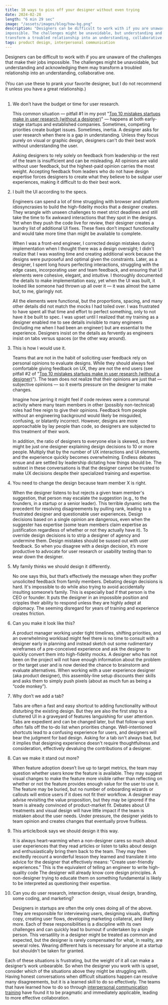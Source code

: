 ```yaml
---
title: 10 ways to piss off your designer without even trying
date: 2024-02-28
length: "6 min 29 sec"
image: "/assets/images/blog/how-bg.png"
description: "Designers can be difficult to work with if you are unaware of the challenges that make their jobs
impossible. The challenges might be unavoidable, but understanding and acknowledging them may
transform a troubled relationship into an understanding, collaborative one."
tags: product design, interpersonal communication
---
```


Designers can be difficult to work with if you are unaware of the challenges that make their jobs
impossible. The challenges might be unavoidable, but understanding and acknowledging them may
transform a troubled relationship into an understanding, collaborative one.
<br/><br/>
(You can use these to prank your favorite designer, but I do not recommend it unless you have a great relationship.)
<br/><br/>

<ol>
  <li>
    <span class="fw-700">We don’t have the budget or time for user research.</span>
    <p>
    This common situation — pitfall #1 in my post "<a
    href="/top-10-mistakes-startups-make-in-user-research-without-a-designer">Top 10 mistakes startups make in user research
    (without a designer)</a>" — happens at both early-stage startups and established companies.
    Sometimes, competing priorities create budget issues. Sometimes, inertia. A designer asks for
    user research when there is a gap in understanding. Unless they focus purely on visual or
    graphic design, designers can't do their best work without understanding the user.
    </p>
    <p>
    Asking designers to rely solely on feedback from leadership or the rest of the team is
    insufficient and can be misleading. All opinions are valid without user feedback, but the
    highest-paid opinion carries the most weight. Accepting feedback from leaders who do not have
    design expertise forces designers to create what they believe to be subpar user experiences,
    making it difficult to do their best work.
    </p>
  </li>
  <li>
    <span class="fw-700">I built the UI according to the specs.</span>
    <p>
    Engineers can spend a lot of time struggling with browser and platform idiosyncrasies to build
    the high-fidelity mocks that a designer creates. They wrangle with unseen challenges to meet
    strict deadlines and still take the time to fix awkward interactions that they spot in the
    designs. Yet when they push the code live for review, their designer creates a laundry list of
    additional UI fixes. These fixes don’t impact functionality and would take more time than might
    be available to complete.
    </p>
    <p>
    When I was a front-end engineer, I corrected design mistakes during implementation when I
    thought there was a design oversight; I didn't realize that I was wasting time and creating
    additional work because the designs were purposeful and optimal given the constraints. Later, as
    a designer, I spent long hours perfecting interactions, struggling with the edge cases,
    incorporating user and team feedback, and ensuring that UI elements were cohesive, elegant, and
    intuitive. I thoroughly documented the details to make implementation easy, yet when the UI was
    built, it looked like someone had thrown up all over it — it was almost the same but, to me,
    glaringly not.
    </p>
    <p>
    All the elements were functional, but the proportions, spacing, and many other details did not
    match the mocks I had toiled over. I was frustrated to have spent all that time and effort to
    perfect something, only to not have it be built to spec. I was upset until I realized that my
    training as a designer enabled me to see details invisible to many engineers (including me when
    I had been an engineer) but are essential to the experience. Designers insist on the details as
    fervently as engineers insist on tabs versus spaces (or the other way around).
    </p>
  </li>
  <li>
    <span class="fw-700">This is how I would use it.</span>
    <p>
    Teams that are not in the habit of soliciting user feedback rely on personal opinions to
    evaluate designs. While they should always feel comfortable giving feedback on UX, they are not
    the end users (see pitfall #2 of "<a
    href="/top-10-mistakes-startups-make-in-user-research-without-a-designer">Top 10 mistakes startups make in user research (without a
    designer)</a>"). The team does not realize that their opinions are just that — subjective opinions —
    so it exerts pressure on the designer to make changes.
    </p>
    <p>
    Imagine how jarring it might feel if code reviews were a communal activity where many team
    members in other (possibly non-technical) roles had free reign to give their opinions. Feedback
    from people without an engineering background would likely be misguided, confusing, or blatantly
    incorrect. However, designs are more approachable by lay people than code, so designers are
    subjected to this treatment of their work.
    </p>
    <p>
    In addition, the ratio of designers to everyone else is skewed, so there might be just one
    designer explaining design decisions to 10 or more people.  Multiply that by the number of UX
    interactions and UI elements, and the experience quickly becomes overwhelming. Endless debates
    ensue and are settled by leadership dictating how things should be. The subtext in these
    conversations is that the designer cannot be trusted to make UX decisions despite their
    specialized training and expertise.
    </p>
  </li>
  <li>
    <span class="fw-700">You need to change the design because team member X is right.</span>
    <p>
    When the designer listens to but rejects a given team member's suggestion, that person may
    escalate the suggestion (e.g., to the founders, in a startup or a senior leader). This terrible
    dynamic sets the precedent for resolving disagreements by pulling rank, leading to a frustrated
    designer and questionable user experiences. Design decisions based on a single opinion are
    dangerous, even when the suggester has expertise (some team members claim expertise as
    justification regardless of whether or not they actually have it). To override design decisions
    is to strip a designer of agency and undermine them. Design mistakes should be sussed out with
    user feedback. So when you disagree with a design decision, it’s more productive to advocate for
    user research or usability testing than to wear down the designer.
    </p>
  </li>
  <li>
    <span class="fw-700">My family thinks we should design it differently.</span>
    <p>
    No one says this, but that’s effectively the message when they proffer unsolicited feedback from
    family members. Debating design decisions is hard. It's impossible to do while also trying to
    avoid accidentally insulting someone’s family. This is especially bad if that person is the CEO
    or founder. It puts the designer in an impossible position and cripples their ability to respond
    unless they are highly adept at diplomacy. The seeming disregard for years of training and
    experience creates friction.
    </p>
  </li>
  <li>
    <span class="fw-700">Can you make it look like this?</span>
    <p>
    A product manager working under tight timelines, shifting priorities, and an overwhelming
    workload might feel there is no time to consult with a designer early in planning and instead
    sketch out some rudimentary wireframes of a pre-conceived experience and ask the designer to
    quickly convert them into high-fidelity mocks. A designer who has not been on the project will
    not have enough information about the problem or the target user and is now denied the chance to
    brainstorm and evaluate alternatives. When working with a user experience designer (aka product
    designer), this assembly-line setup discounts their skills and asks them to simply push pixels
    (about as much fun as being a “code monkey”).
    </p>
  </li>
  <li>
    <span class="fw-700">Why don’t we add a tab?</span>
    <p>
    Tabs are often a fast and easy shortcut to adding functionality without disturbing the existing
    design. But they are also the first step to a cluttered UI in a graveyard of features
    languishing for user attention. Tabs are expedient and can be changed later, but that follow-up
    work often falls off the to-do list when priorities change. Well-intentioned shortcuts lead to a
    confusing experience for users, and designers will bear the judgment for bad design. Asking for
    a tab isn't always bad, but it implies that designing experience doesn't require thoughtfulness
    and consideration, effectively devaluing the contributions of a designer.
    </p>
  </li>
  <li>
    <span class="fw-700">Can we make it stand out more?</span>
    <p>
    When feature adoption doesn’t live up to target metrics, the team may question whether users
    know the feature is available. They may suggest visual changes to make the feature more visible
    rather than reflecting on whether or not the feature provides enough value for the user to use
    it. The feature may be buried, but no number of onboarding wizards or callouts will entice users
    if it does not fit their workflow. A designer may advise revisiting the value proposition, but
    they may be ignored if the team is already convinced of product-market fit. Debates about UI
    treatments and visual design will have little impact if the team is mistaken about the user
    needs. Under pressure, the designer yields to team opinion and creates changes that eventually
    prove fruitless.
    </p>
  </li>
  <li>
    <span class="fw-700">This article/book says we should design it this way.</span>
    <p>
    It is always heart-warming when a non-designer cares so much about user experiences that they
    read articles or listen to talks about design and enthusiastically bring them back to the team.
    They may then excitedly recount a wonderful lesson they learned and translate it into advice for
    the designer that effectively means: "Create user-friendly experiences.” This is the equivalent
    of telling an engineer to write high-quality code The designer will already know core design
    principles. A non-designer trying to educate them on something fundamental is likely to be
    interpreted as questioning their expertise.
    </p>
  </li>
  <li>
    <span class="fw-700">Can you do user research, interaction design, visual design, branding, some coding, and marketing?</span>
    <p>
    Designers in startups are often the only ones doing all of the above. They are responsible for
    interviewing users, designing visuals, drafting copy, creating user flows, developing marketing
    collateral, and likely more. Each of these responsibilities is a discipline with its own
    challenges and can quickly lead to burnout if undertaken by a single person. This versatility in
    a designer might be treated as common and expected, but the designer is rarely compensated for
    what, in reality, are several roles. Wearing different hats is necessary for anyone at a startup
    but shouldn't be taken for granted.
    </p>
  </li>
</ol>
<p>
Each of these situations is frustrating, but the weight of it all can make a designer’s work
unbearable. So when the designer you work with is upset, consider which of the situations above they
might be struggling with. Having honest conversations when difficult situations happen can resolve
many disagreements, but it is a learned skill to do so effectively. The teams that have learned how
to do so through <a href="/interpersonal-communication/">interpersonal communication training</a> have found it to be pragmatic and immediately
applicable, leading to more effective collaboration.
</p>

